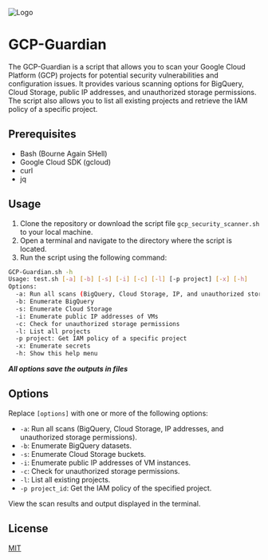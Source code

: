 
![Logo]([https://](https://raw.githubusercontent.com/BLY-Coder/GCP-Guardian/main/logo.png))

# GCP-Guardian

The GCP-Guardian is a script that allows you to scan your Google Cloud Platform (GCP) projects for potential security vulnerabilities and configuration issues. It provides various scanning options for BigQuery, Cloud Storage, public IP addresses, and unauthorized storage permissions. The script also allows you to list all existing projects and retrieve the IAM policy of a specific project.

## Prerequisites

- Bash (Bourne Again SHell)
- Google Cloud SDK (gcloud)
- curl
- jq

## Usage

1. Clone the repository or download the script file `gcp_security_scanner.sh` to your local machine.
2. Open a terminal and navigate to the directory where the script is located.
3. Run the script using the following command:

```bash
GCP-Guardian.sh -h
Usage: test.sh [-a] [-b] [-s] [-i] [-c] [-l] [-p project] [-x] [-h]
Options:
  -a: Run all scans (BigQuery, Cloud Storage, IP, and unauthorized storage permissions check)
  -b: Enumerate BigQuery
  -s: Enumerate Cloud Storage
  -i: Enumerate public IP addresses of VMs
  -c: Check for unauthorized storage permissions
  -l: List all projects
  -p project: Get IAM policy of a specific project
  -x: Enumerate secrets
  -h: Show this help menu
```
***All options save the outputs in files***
 ## Options

Replace `[options]` with one or more of the following options:

- `-a`: Run all scans (BigQuery, Cloud Storage, IP addresses, and unauthorized storage permissions).
- `-b`: Enumerate BigQuery datasets.
- `-s`: Enumerate Cloud Storage buckets.
- `-i`: Enumerate public IP addresses of VM instances.
- `-c`: Check for unauthorized storage permissions.
- `-l`: List all existing projects.
- `-p project_id`: Get the IAM policy of the specified project.

View the scan results and output displayed in the terminal.

## License

[MIT](https://choosealicense.com/licenses/mit/)

